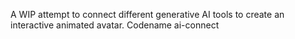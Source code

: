 A WIP attempt to connect different generative AI tools to create an interactive animated avatar. Codename ai-connect